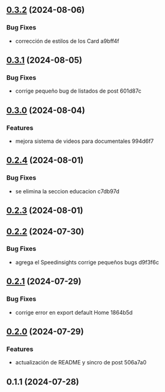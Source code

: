 

## [0.3.2](///compare/0.3.1...0.3.2) (2024-08-06)


### Bug Fixes

* corrección de estilos de los Card a9bff4f

## [0.3.1](///compare/0.3.0...0.3.1) (2024-08-05)


### Bug Fixes

* corrige pequeño bug de listados de post 601d87c

## [0.3.0](///compare/0.2.4...0.3.0) (2024-08-04)


### Features

* mejora sistema de videos para documentales 994d6f7

## [0.2.4](///compare/0.2.3...0.2.4) (2024-08-01)


### Bug Fixes

* se elimina la seccion educacion c7db97d

## [0.2.3](///compare/0.2.2...0.2.3) (2024-08-01)

## [0.2.2](///compare/0.2.0...0.2.2) (2024-07-30)


### Bug Fixes

* agrega el Speedinsights corrige pequeños bugs d9f3f6c

## [0.2.1](///compare/0.2.0...0.2.1) (2024-07-29)


### Bug Fixes

* corrige error en export default Home 1864b5d

## [0.2.0](///compare/0.1.1...0.2.0) (2024-07-29)


### Features

* actualización de README y sincro de post 506a7a0

## 0.1.1 (2024-07-28)
